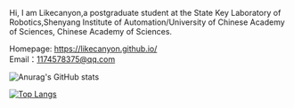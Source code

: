 

Hi, I am Likecanyon,a postgraduate student at the State Key Laboratory of Robotics,Shenyang Institute of Automation/University of Chinese Academy of Sciences, Chinese Academy of Sciences.

Homepage:
https://likecanyon.github.io/  
Email：1174578375@qq.com




![Anurag's GitHub stats](https://github-readme-stats.vercel.app/api?username=likecanyon&show_icons=true&theme=synthwave)

[![Top Langs](https://github-readme-stats.vercel.app/api/top-langs/?username=likecanyon&layout=compact)](https://github.com/anuraghazra/github-readme-stats)

